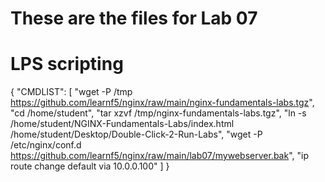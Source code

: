 # These are the files for Lab 07

# LPS scripting

{
  "CMDLIST": [
    "wget -P /tmp https://github.com/learnf5/nginx/raw/main/nginx-fundamentals-labs.tgz",
    "cd /home/student",
    "tar xzvf /tmp/nginx-fundamentals-labs.tgz",
    "ln -s /home/student/NGINX-Fundamentals-Labs/index.html /home/student/Desktop/Double-Click-2-Run-Labs",
    "wget -P /etc/nginx/conf.d https://github.com/learnf5/nginx/raw/main/lab07/mywebserver.bak",
    "ip route change default via 10.0.0.100"
  ]
}
